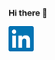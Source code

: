 ### Hi there 👋

<a href="https://www.linkedin.com/in/or-saada/" title="video text"><img src="linkedin_img.jpeg" width="50" height="50"></a>

<!--
**orsaada/orsaada** is a ✨ _special_ ✨ repository because its `README.md` (this file) appears on your GitHub profile.

Here are some ideas to get you started:
aa
- 🔭 I’m currently working on ...
- 🌱 I’m currently learning ...
- 👯 I’m looking to collaborate on ...
- 🤔 I’m looking for help with ...
- 💬 Ask me about ...
- 📫 How to reach me: ...
- 😄 Pronouns: ...
- ⚡ Fun fact: ...

shift+cmd+v  - display readme on vscode

-->
